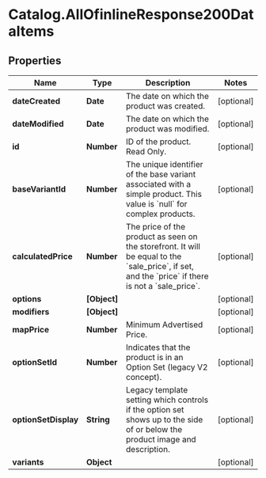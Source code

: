 # Catalog.AllOfinlineResponse200DataItems

## Properties
Name | Type | Description | Notes
------------ | ------------- | ------------- | -------------
**dateCreated** | **Date** | The date on which the product was created.  | [optional] 
**dateModified** | **Date** | The date on which the product was modified.  | [optional] 
**id** | **Number** | ID of the product. Read Only. | [optional] 
**baseVariantId** | **Number** | The unique identifier of the base variant associated with a simple product. This value is &#x60;null&#x60; for complex products. | [optional] 
**calculatedPrice** | **Number** | The price of the product as seen on the storefront. It will be equal to the &#x60;sale_price&#x60;, if set, and the &#x60;price&#x60; if there is not a &#x60;sale_price&#x60;. | [optional] 
**options** | **[Object]** |  | [optional] 
**modifiers** | **[Object]** |  | [optional] 
**mapPrice** | **Number** | Minimum Advertised Price. | [optional] 
**optionSetId** | **Number** | Indicates that the product is in an Option Set (legacy V2 concept). | [optional] 
**optionSetDisplay** | **String** | Legacy template setting which controls if the option set shows up to the side of or below the product image and description. | [optional] 
**variants** | **Object** |  | [optional] 
